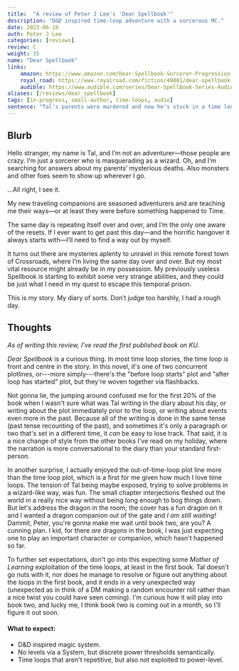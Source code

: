 ```yaml
---
title:  "A review of Peter J Lee's 'Dear Spellbook'"
description: "D&D inspired time-loop adventure with a sorcerous MC."
date: 2023-06-10
auth: Peter J Lee
categories: [reviews]
review: C
weight: 35
name: "Dear Spellbook"
links:
    amazon: https://www.amazon.com/Dear-Spellbook-Sorcerer-Progression-Adventure-ebook/dp/B0BYH5DBJM
    royal_road: https://www.royalroad.com/fiction/49881/dear-spellbook
    audible: https://www.audible.com/series/Dear-Spellbook-Series-Audiobooks/B0BZJ7GG59
aliases: [/reviews/dear_spellbook]
tags: [in-progress, small-author, time-loops, audio]
sentence: "Tal's parents were murdered and now he's stuck in a time loop. His luck is not good."
---
```





## Blurb

Hello stranger, my name is Tal, and I’m not an adventurer—those people are crazy. I’m just a sorcerer who is masquerading as a wizard. Oh, and I’m searching for answers about my parents’ mysterious deaths. Also monsters and other foes seem to show up wherever I go.

…All right, I see it.

My new traveling companions are seasoned adventurers and are teaching me their ways—or at least they were before something happened to Time.

The same day is repeating itself over and over, and I’m the only one aware of the resets. If I ever want to get past this day—and the horrific hangover it always starts with—I’ll need to find a way out by myself.

It turns out there are mysteries aplenty to unravel in this remote forest town of Crossroads, where I’m living the same day over and over. But my most vital resource might already be in my possession. My previously useless Spellbook is starting to exhibit some very strange abilities, and they could be just what I need in my quest to escape this temporal prison.

This is my story. My diary of sorts. Don’t judge too harshly, I had a rough day.

## Thoughts

*As of writing this review, I've read the first published book on KU.*

*Dear Spellbook* is a curious thing. In most time loop stories, the time loop *is* front and centre in the story. In this novel, it's one of two concurrent plotlines, or---more simply---there's the "before loop starts" plot and "after loop has started" plot, but they're woven together via flashbacks.

Not gonna lie, the jumping around confused me for the first 20% of the book when I wasn't sure what was Tal writing in the diary about his day, or writing about the plot immediately prior to the loop, or writing about events even more in the past. Because all of the writing is done in the same tense (past tense recounting of the past), and sometimes it's only a paragraph or two that's set in a different time, it *can* be easy to lose track. That said, it is a nice change of style from the other books I've read on my holiday, where the narration is more conversational to the diary than your standard first-person.

In another surprise, I actually enjoyed the out-of-time-loop plot line more than the time loop plot, which is a first for me given how much I love time loops. The tension of Tal being maybe exposed, trying to solve problems in a wizard-like way, was fun. The small chapter interjections fleshed out the world in a really nice way without being long enough to bog things down. But let's address the dragon in the room; the cover has a fun dragon on it and I wanted a dragon companion out of the gate and *I am still waiting!* Dammit, Peter, you're gonna make me wait until book two, are you? A cunning plan. I kid, for there *are* dragons in the book, I was just expecting one to play an important character or companion, which hasn't happened so far.

To further set expectations, don't go into this expecting some *Mother of Learning* exploitation of the time loops, at least in the first book. Tal doesn't go nuts with it, nor does he manage to resolve or figure out anything about the loops in the first book, and it ends in a very unexpected way (unexpected as in think of a DM making a random encounter roll rather than a nice twist you could have seen coming). I'm curious how it will play into book two, and lucky me, I think book two is coming out in a month, so I'll figure it out soon.

#### What to expect:

* D&D inspired magic system.
* No levels via a System, but discrete power thresholds semantically.
* Time loops that aren't repetitive, but also not exploited to power-level.
